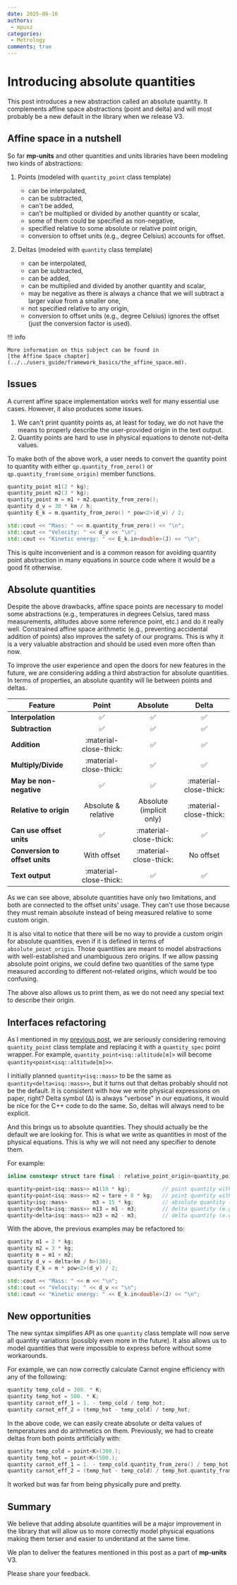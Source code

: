 ```yaml
---
date: 2025-06-16
authors:
 - mpusz
categories:
 - Metrology
comments: true
---
```


# Introducing absolute quantities

This post introduces a new abstraction called an absolute quantity. It complements affine
space abstractions (point and delta) and will most probably be a new default in the library
when we release V3.

<!-- more -->

## Affine space in a nutshell

So far **mp-units** and other quantities and units libraries have been modeling two kinds of
abstractions:

1. Points (modeled with `quantity_point` class template)

    - can be interpolated,
    - can be subtracted,
    - can't be added,
    - can't be multiplied or divided by another quantity or scalar,
    - some of them could be specified as non-negative,
    - specified relative to some absolute or relative point origin,
    - conversion to offset units (e.g., degree Celsius) accounts for offset.

2. Deltas (modeled with `quantity` class template)

    - can be interpolated,
    - can be subtracted,
    - can be added,
    - can be multiplied and divided by another quantity and scalar,
    - may be negative as there is always a chance that we will subtract a larger value
      from a smaller one,
    - not specified relative to any origin,
    - conversion to offset units (e.g., degree Celsius) ignores the offset (just the conversion
      factor is used).

!!! info

    More information on this subject can be found in
    [the Affine Space chapter](../../users_guide/framework_basics/the_affine_space.md).


## Issues

A current affine space implementation works well for many essential use cases. However,
it also produces some issues.

1. We can't print quantity points as, at least for today, we do not have the means to properly
   describe the user-provided origin in the text output.
2. Quantity points are hard to use in physical equations to denote not-delta values.

To make both of the above work, a user needs to convert the quantity point to quantity with
either `qp.quantity_from_zero()` or `qp.quantity_from(some_origin)` member functions.

```cpp
quantity_point m1(2 * kg);
quantity_point m2(3 * kg);
quantity_point m = m1 + m2.quantity_from_zero();
quantity d_v = 30 * km / h;
quantity E_k = m.quantity_from_zero() * pow<2>(d_v) / 2;

std::cout << "Mass: " << m.quantity_from_zero() << "\n";
std::cout << "Velocity: " << d_v << "\n";
std::cout << "Kinetic energy: " << E_k.in<double>(J) << "\n";
```

This is quite inconvenient and is a common reason for avoiding quantity point abstraction
in many equations in source code where it would be a good fit otherwise.


## Absolute quantities

Despite the above drawbacks, affine space points are necessary to model some abstractions
(e.g., temperatures in degrees Celsius, tared mass measurements, altitudes above some
reference point, etc.) and do it really well. Constrained affine space arithmetic
(e.g., preventing accidental addition of points) also improves the safety of our programs.
This is why it is a very valuable abstraction and should be used even more often than now.

To improve the user experience and open the doors for new features in the future, we are
considering adding a third abstraction for absolute quantities. In terms of properties,
an absolute quantity will lie between points and deltas.

| Feature                        |         Point          |         Absolute         |         Delta          |
|--------------------------------|:----------------------:|:------------------------:|:----------------------:|
| **Interpolation**              |   :white_check_mark:   |    :white_check_mark:    |   :white_check_mark:   |
| **Subtraction**                |   :white_check_mark:   |    :white_check_mark:    |   :white_check_mark:   |
| **Addition**                   | :material-close-thick: |    :white_check_mark:    |   :white_check_mark:   |
| **Multiply/Divide**            | :material-close-thick: |    :white_check_mark:    |   :white_check_mark:   |
| **May be non-negative**        |   :white_check_mark:   |    :white_check_mark:    | :material-close-thick: |
| **Relative to origin**         |  Absolute & relative   | Absolute (implicit only) | :material-close-thick: |
| **Can use offset units**       |   :white_check_mark:   |  :material-close-thick:  |   :white_check_mark:   |
| **Conversion to offset units** |      With offset       |  :material-close-thick:  |       No offset        |
| **Text output**                | :material-close-thick: |    :white_check_mark:    |   :white_check_mark:   |

As we can see above, absolute quantities have only two limitations, and both are connected
to the offset units' usage. They can't use those because they must remain absolute
instead of being measured relative to some custom origin.

It is also vital to notice that there will be no way to provide a custom origin for
absolute quantities, even if it is defined in terms of `absolute_point_origin`. Those
quantities are meant to model abstractions with well-established and unambiguous zero
origins. If we allow passing absolute point origins, we could define two quantities
of the same type measured according to different not-related origins, which would be
too confusing.

The above also allows us to print them, as we do not need any special text to describe
their origin.


## Interfaces refactoring

As I mentioned in my [previous post](bringing-quantity-safety-to-the-next-level.md#should-we-get-rid-of-a-quantity_point),
we are seriously considering removing `quantity_point` class template and replacing it with
a `quantity_spec` point wrapper. For example, `quantity_point<isq::altitude[m]>` will become
`quantity<point<isq::altitude[m]>>`.

I initially planned `quantity<isq::mass>` to be the same as `quantity<delta<isq::mass>>`,
but it turns out that deltas probably should not be the default. It is consistent with how we
write physical expressions on paper, right? Delta symbol (∆) is always "verbose"
in our equations, it would be nice for the C++ code to do the same. So, deltas will always
need to be explicit.

And this brings us to absolute quantities. They should actually be the default we are looking
for. This is what we write as quantities in most of the physical equations. This is why we
will not need any specifier to denote them.

For example:

```cpp
inline constexpr struct tare final : relative_point_origin<quantity_point{2 * kg}> {} tare;

quantity<point<isq::mass>> m1(10 * kg);          // point quantity with an implicit point origin
quantity<point<isq::mass>> m2 = tare + 8 * kg;   // point quantity with an explicit relative point origin
quantity<isq::mass>        m3 = 15 * kg;         // absolute quantity (e.g., non-negative)
quantity<delta<isq::mass>> m13 = m1 - m3;        // delta quantity (e.g., may be negative)
quantity<delta<isq::mass>> m23 = m2 - m3;        // delta quantity (e.g., may be negative)
```

With the above, the previous examples may be refactored to:

```cpp
quantity m1 = 2 * kg;
quantity m2 = 3 * kg;
quantity m = m1 + m2;
quantity d_v = delta<km / h>(30);
quantity E_k = m * pow<2>(d_v) / 2;

std::cout << "Mass: " << m << "\n";
std::cout << "Velocity: " << d_v << "\n";
std::cout << "Kinetic energy: " << E_k.in<double>(J) << "\n";
```


## New opportunities

The new syntax simplifies API as one `quantity` class template will now serve all quantity
variations (possibly even more in the future). It also allows us to model quantities that
were impossible to express before without some workarounds.

For example, we can now correctly calculate Carnot engine efficiency with any of the following:

```cpp
quantity temp_cold = 300. * K;
quantity temp_hot = 500. * K;
quantity carnot_eff_1 = 1. - temp_cold / temp_hot;
quantity carnot_eff_2 = (temp_hot - temp_cold) / temp_hot;
```

In the above code, we can easily create absolute or delta values of temperatures and do
arithmetics on them. Previously, we had to create deltas from both points artificially
with:

```cpp
quantity temp_cold = point<K>(300.);
quantity temp_hot = point<K>(500.);
quantity carnot_eff_1 = 1. - temp_cold.quantity_from_zero() / temp_hot.quantity_from_zero();
quantity carnot_eff_2 = (temp_hot - temp_cold) / temp_hot.quantity_from_zero();
```

It worked but was far from being physically pure and pretty.


## Summary

We believe that adding absolute quantities will be a major improvement in the library that
will allow us to more correctly model physical equations making them terser and easier to
understand at the same time.

We plan to deliver the features mentioned in this post as a part of **mp-units** V3.

Please share your feedback.
